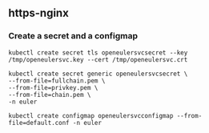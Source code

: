 ## https-nginx

### Create a secret and a configmap
```
kubectl create secret tls openeulersvcsecret --key /tmp/openeulersvc.key --cert /tmp/openeulersvc.crt
```
```
kubectl create secret generic openeulersvcsecret \
--from-file=fullchain.pem \
--from-file=privkey.pem \
--from-file=chain.pem \
-n euler
```
```
kubectl create configmap openeulersvcconfigmap --from-file=default.conf -n euler
```

